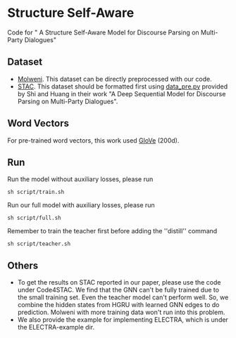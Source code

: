# Structure Self-Aware
 Code for " A Structure Self-Aware Model for Discourse Parsing on Multi-Party Dialogues"

## Dataset

* [Molweni](https://github.com/HIT-SCIR/Molweni). This dataset can be directly preprocessed with our code.
* [STAC](https://www.irit.fr/STAC/corpus.html). This dataset should be formatted first using [data_pre.py](https://github.com/shizhouxing/DialogueDiscourseParsing/blob/master/data_pre.py) provided by Shi and Huang in their work "A Deep Sequential Model for Discourse Parsing on Multi-Party Dialogues".

## Word Vectors

For pre-trained word vectors, this work used [GloVe](https://nlp.stanford.edu/projects/glove/) (200d).

## Run

Run the model without auxiliary losses, please run

```
sh script/train.sh
```

Run our full model with auxiliary losses, please run

```
sh script/full.sh
```

Remember to train the teacher first before adding the ''distill'' command

```
sh script/teacher.sh
```

## Others

* To get the results on STAC reported in our paper, please use the code under Code4STAC. We find that the GNN can't be fully trained due to the small training set. Even the teacher model can't perform well. So, we combine the hidden states from HGRU with learned GNN edges to do prediction. Molweni with more training data won't run into this problem.
* We also provide the example for implementing ELECTRA, which is under the ELECTRA-example dir. 







